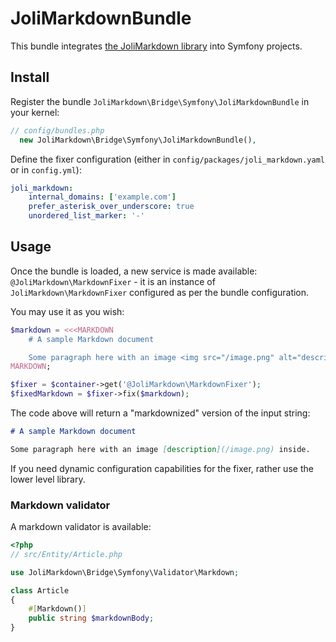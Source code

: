 # JoliMarkdownBundle

This bundle integrates [the JoliMarkdown library](https://github.com/jolicode/JoliMarkdown) into Symfony projects.

## Install

Register the bundle `JoliMarkdown\Bridge\Symfony\JoliMarkdownBundle` in your kernel:

```php
// config/bundles.php
  new JoliMarkdown\Bridge\Symfony\JoliMarkdownBundle(),
```

Define the fixer configuration (either in `config/packages/joli_markdown.yaml` or in `config.yml`):

```yaml
joli_markdown:
    internal_domains: ['example.com']
    prefer_asterisk_over_underscore: true
    unordered_list_marker: '-'
```

## Usage

Once the bundle is loaded, a new service is made available: `@JoliMarkdown\MarkdownFixer` - it is an instance of `JoliMarkdown\MarkdownFixer` configured as per the bundle configuration.

You may use it as you wish:

```php
$markdown = <<<MARKDOWN
    # A sample Markdown document

    Some paragraph here with an image <img src="/image.png" alt="description" /> inside.
MARKDOWN;

$fixer = $container->get('@JoliMarkdown\MarkdownFixer');
$fixedMarkdown = $fixer->fix($markdown);
```

The code above will return a "markdownized" version of the input string:

```md
# A sample Markdown document

Some paragraph here with an image [description](/image.png) inside.
```

If you need dynamic configuration capabilities for the fixer, rather use the lower level library.

### Markdown validator

A markdown validator is available:

```php
<?php
// src/Entity/Article.php

use JoliMarkdown\Bridge\Symfony\Validator\Markdown;

class Article
{
    #[Markdown()]
    public string $markdownBody;
}
```
